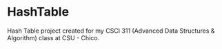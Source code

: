 # HashTable
Hash Table project created for my CSCI 311 (Advanced Data Structures &amp; Algorithm) class at CSU - Chico.
